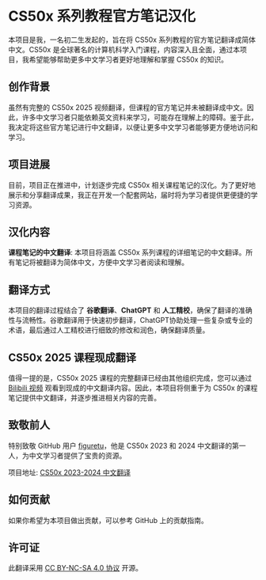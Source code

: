 # CS50x 系列教程官方笔记汉化

本项目是我，一名初二生发起的，旨在将 CS50x 系列教程的官方笔记翻译成简体中文。CS50x 是全球著名的计算机科学入门课程，内容深入且全面，通过本项目，我希望能够帮助更多中文学习者更好地理解和掌握 CS50x 的知识。


## 创作背景

虽然有完整的 CS50x 2025 视频翻译，但课程的官方笔记并未被翻译成中文。因此，许多中文学习者只能依赖英文资料来学习，可能存在理解上的障碍。鉴于此，我决定将这些官方笔记进行中文翻译，以便让更多中文学习者能够更方便地访问和学习。

## 项目进展

目前，项目正在推进中，计划逐步完成 CS50x 相关课程笔记的汉化。为了更好地展示和分享翻译成果，我正在开发一个配套网站，届时将为学习者提供更便捷的学习资源。

## 汉化内容

 **课程笔记的中文翻译**: 本项目将涵盖 CS50x 系列课程的详细笔记的中文翻译。所有笔记将被翻译为简体中文，方便中文学习者阅读和理解。

## 翻译方式

本项目的翻译过程结合了 **谷歌翻译**、**ChatGPT** 和 **人工精校**，确保了翻译的准确性与流畅性。谷歌翻译用于快速初步翻译，ChatGPT协助处理一些复杂或专业的术语，最后通过人工精校进行细致的修改和润色，确保翻译质量。

## CS50x 2025 课程现成翻译

值得一提的是，CS50x 2025 课程的完整翻译已经由其他组织完成，您可以通过 [Bilibili 视频](https://www.bilibili.com/video/BV1Ls6BYkEGk/) 观看到现成的中文翻译内容。因此，本项目将侧重于为 CS50x 的课程笔记提供中文翻译，并逐步推进相关内容的完善。

## 致敬前人

特别致敬 GitHub 用户 [figuretu](https://github.com/figuretu)，他是 CS50x 2023 和 2024 中文翻译的第一人，为中文学习者提供了宝贵的资源。

项目地址: [CS50x 2023-2024 中文翻译](https://github.com/figuretu/cs50x-2023-translation)

## 如何贡献

如果你希望为本项目做出贡献，可以参考 GitHub 上的贡献指南。

## 许可证

此翻译采用 [CC BY-NC-SA 4.0 协议](https://creativecommons.org/licenses/by-nc-sa/4.0/) 开源。
